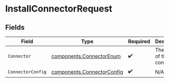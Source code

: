 # InstallConnectorRequest


## Fields

| Field                                                                    | Type                                                                     | Required                                                                 | Description                                                              |
| ------------------------------------------------------------------------ | ------------------------------------------------------------------------ | ------------------------------------------------------------------------ | ------------------------------------------------------------------------ |
| `Connector`                                                              | [components.ConnectorEnum](../../models/components/connectorenum.md)     | :heavy_check_mark:                                                       | The name of the connector.                                               |
| `ConnectorConfig`                                                        | [components.ConnectorConfig](../../models/components/connectorconfig.md) | :heavy_check_mark:                                                       | N/A                                                                      |